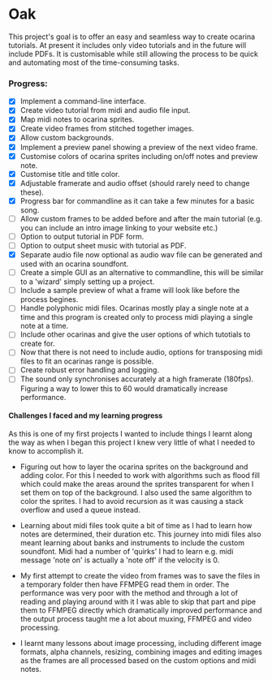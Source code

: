 # Oak

This project's goal is to offer an easy and seamless way to create ocarina tutorials. 
At present it includes only video tutorials and in the future will include PDFs. 
It is customisable while still allowing the process to be quick and automating most of the time-consuming tasks.

### Progress:
  - [x] Implement a command-line interface.
  - [x] Create video tutorial from midi and audio file input.
  - [x] Map midi notes to ocarina sprites.
  - [x] Create video frames from stitched together images.
  - [x] Allow custom backgrounds.
  - [x] Implement a preview panel showing a preview of the next video frame.
  - [x] Customise colors of ocarina sprites including on/off notes and preview note.
  - [x] Customise title and title color.
  - [x] Adjustable framerate and audio offset (should rarely need to change these).
  - [x] Progress bar for commandline as it can take a few minutes for a basic song.
  - [ ] Allow custom frames to be added before and after the main tutorial (e.g. you can include an intro image linking to your website etc.)
  - [ ] Option to output tutorial in PDF form.
  - [ ] Option to output sheet music with tutorial as PDF.
  - [x] Separate audio file now optional as audio wav file can be generated and used with an ocarina soundfont.
  - [ ] Create a simple GUI as an alternative to commandline, this will be similar to a 'wizard' simply setting up a project.
  - [ ] Include a sample preview of what a frame will look like before the process begines.
  - [ ] Handle polyphonic midi files. Ocarinas mostly play a single note at a time and this program is created only to process midi playing a single note at a time.
  - [ ] Include other ocarinas and give the user options of which tutotials to create for.
  - [ ] Now that there is not need to include audio, options for transposing midi files to fit an ocarinas range is possible.
  - [ ] Create robust error handling and logging.
  - [ ] The sound only synchronises accurately at a high framerate (180fps). Figuring a way to lower this to 60 would dramatically increase performance.
  
#### Challenges I faced and my learning progress
 
As this is one of my first projects I wanted to include things I learnt along the way as when I began this project I knew very little
of what I needed to know to accomplish it.

- Figuring out how to layer the ocarina sprites on the background and adding color. For this I needed to work with algorithms such as flood fill which could make the areas around the sprites transparent for when I set them on top of the background. I also used the same algorithm to color the sprites. I had to avoid recursion as it was causing a stack overflow and used a queue instead.

- Learning about midi files took quite a bit of time as I had to learn how notes are determined, their duration etc. This journey into midi files also meant learning about banks and instruments to include the custom soundfont. Midi had a number of 'quirks' I had to learn e.g. midi message 'note on' is actually a 'note off' if the velocity is 0.

- My first attempt to create the video from frames was to save the files in a temporary folder then have FFMPEG read them in order. The performance was very poor with the method and through a lot of reading and playing around with it I was able to skip that part and pipe them to FFMPEG directly which dramatically improved performance and the output process taught me a lot about muxing, FFMPEG and video processing. 

- I learnt many lessons about image processing, including different image formats, alpha channels, resizing, combining images and editing images as the frames are all processed based on the custom options and midi notes. 
